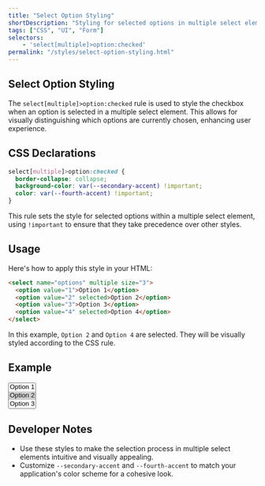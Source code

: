 ```yaml
---
title: "Select Option Styling"
shortDescription: "Styling for selected options in multiple select elements."
tags: ["CSS", "UI", "Form"]
selectors:
    - 'select[multiple]>option:checked'
permalink: "/styles/select-option-styling.html"
---
```


## Select Option Styling

The `select[multiple]>option:checked` rule is used to style the checkbox when an option is selected in a multiple select element. This allows for visually distinguishing which options are currently chosen, enhancing user experience.

## CSS Declarations

```css
select[multiple]>option:checked {
  border-collapse: collapse;
  background-color: var(--secondary-accent) !important;
  color: var(--fourth-accent) !important;
}
```

This rule sets the style for selected options within a multiple select element, using `!important` to ensure that they take precedence over other styles.

## Usage

Here's how to apply this style in your HTML:

```html
<select name="options" multiple size="3">
  <option value="1">Option 1</option>
  <option value="2" selected>Option 2</option>
  <option value="3">Option 3</option>
  <option value="4" selected>Option 4</option>
</select>
```

In this example, `Option 2` and `Option 4` are selected. They will be visually styled according to the CSS rule.

## Example

<div class="example-container">
  <select name="options" multiple size="3">
    <option value="1">Option 1</option>
    <option value="2" selected>Option 2</option>
    <option value="3">Option 3</option>
    <option value="4" selected>Option 4</option>
  </select>
</div>

## Developer Notes

- Use these styles to make the selection process in multiple select elements intuitive and visually appealing.
- Customize `--secondary-accent` and `--fourth-accent` to match your application's color scheme for a cohesive look.
